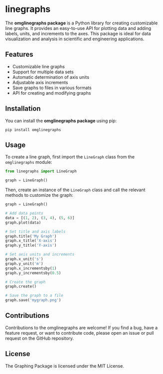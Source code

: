 # linegraphs

The **omglinegraphs package** is a Python library for creating customizable line graphs. It provides an easy-to-use API for plotting data and adding labels, units, and increments to the axes. This package is ideal for data visualization and analysis in scientific and engineering applications.

## Features

- Customizable line graphs
- Support for multiple data sets
- Automatic determination of axis units
- Adjustable axis increments
- Save graphs to files in various formats
- API for creating and modifying graphs

## Installation

You can install the **omglinegraphs package** using pip:

```
pip install omglinegraphs
```

## Usage

To create a line graph, first import the `LineGraph` class from the `omglinegraphs` module:

```py
from linegraphs import LineGraph

graph = LineGraph()
```

Then, create an instance of the `LineGraph` class and call the relevant methods to customize the graph:

```py
graph = LineGraph()

# Add data points
data = [(1, 2), (3, 4), (5, 6)]
graph.plot(data)

# Set title and axis labels
graph.title('My Graph')
graph.x_title('X-axis')
graph.y_title('Y-axis')

# Set axis units and increments
graph.x_unit('s')
graph.y_unit('m')
graph.x_incrementsby(1)
graph.y_incrementsby(0.5)

# Create the graph
graph.create()

# Save the graph to a file
graph.save('mygraph.png')

```

## Contributions

Contributions to the omglinegraphs are welcome! If you find a bug, have a feature request, or want to contribute code, please open an issue or pull request on the GitHub repository.

## License

The Graphing Package is licensed under the MIT License.
